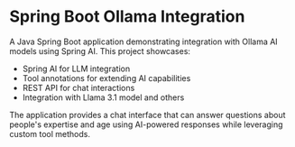# Spring Boot Ollama Integration

A Java Spring Boot application demonstrating integration with Ollama AI models using Spring AI. This project showcases:

- Spring AI for LLM integration
- Tool annotations for extending AI capabilities
- REST API for chat interactions
- Integration with Llama 3.1 model and others

The application provides a chat interface that can answer questions about people's expertise and age using AI-powered responses while leveraging custom tool methods.